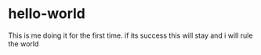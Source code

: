 # hello-world
This is me doing it for the first time. if its success this will stay and i will rule the world 
